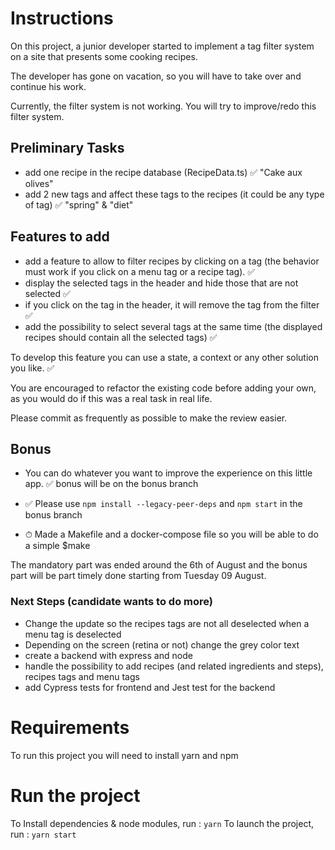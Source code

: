 # Instructions

On this project, a junior developer started to implement a tag filter system on a site that presents some cooking recipes.

The developer has gone on vacation, so you will have to take over and continue his work.

Currently, the filter system is not working. You will try to improve/redo this filter system.

## Preliminary Tasks

- add one recipe in the recipe database (RecipeData.ts) ✅ "Cake aux olives"
- add 2 new tags and affect these tags to the recipes (it could be any type of tag) ✅ "spring" & "diet"

## Features to add

- add a feature to allow to filter recipes by clicking on a tag (the behavior must work if you click on a menu tag or a recipe tag). ✅ 
- display the selected tags in the header and hide those that are not selected ✅ 
- if you click on the tag in the header, it will remove the tag from the filter ✅ 
- add the possibility to select several tags at the same time (the displayed recipes should contain all the selected tags) ✅ 

To develop this feature you can use a state, a context or any other solution you like. ✅ 

You are encouraged to refactor the existing code before adding your own, as you would do if this was a real task in real life.

Please commit as frequently as possible to make the review easier.

## Bonus

- You can do whatever you want to improve the experience on this little app.  ✅  bonus will be on the bonus branch

- ✅ Please use `npm install --legacy-peer-deps` and `npm start` in the bonus branch 
- ⏱ Made a Makefile and a docker-compose file so you will be able to do a simple $make

The mandatory part was ended around the 6th of August and the bonus part will be part timely done starting from Tuesday 09 August. 

### Next Steps (candidate wants to do more)
- Change the update so the recipes tags are not all deselected when a menu tag is deselected
- Depending on the screen (retina or not) change the grey color text
- create a backend with express and node
- handle the possibility to add recipes (and related ingredients and steps), recipes tags and menu tags
- add Cypress tests for frontend and Jest test for the backend 

# Requirements

To run this project you will need to install yarn and npm

# Run the project

To Install dependencies & node modules, run : `yarn`
To launch the project, run : `yarn start`
